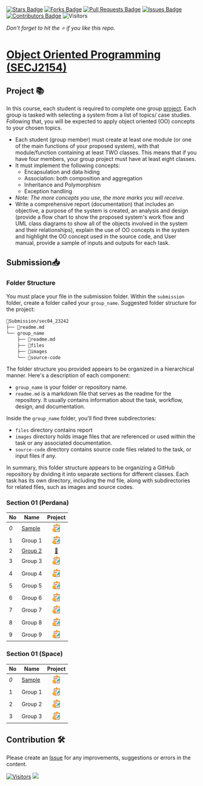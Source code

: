 [![Stars Badge](https://img.shields.io/github/stars/jjn7702/SECJ2154-OOP)](https://github.com/jjn7702/SECJ2154-OOP/stargazers)
[![Forks Badge](https://img.shields.io/github/forks/jjn7702/SECJ2154-OOP)](https://github.com/jjn7702/SECJ2154-OOP/network/members)
[![Pull Requests Badge](https://img.shields.io/github/issues-pr/jjn7702/SECJ2154-OOP)](https://github.com/jjn7702/SECJ2154-OOP/pulls)
[![Issues Badge](https://img.shields.io/github/issues/jjn7702/SECJ2154-OOP)](https://github.com/jjn7702/SECJ2154-OOP/issues)
[![Contributors Badge](https://img.shields.io/github/contributors/jjn7702/SECJ2154-OOP?color=2b9348)](https://github.com/jjn7702/SECJ2154-OOP/graphs/contributors)
![Visitors](https://api.visitorbadge.io/api/visitors?path=https%3A%2F%2Fgithub.com%2Fjjn7702%2FSECJ2154-OOP&labelColor=%23d9e3f0&countColor=%23697689&style=flat)

_Don't forget to hit the :star: if you like this repo._

# [Object Oriented Programming (SECJ2154)](/.)

## Project 📚 

In this course, each student is required to complete one group [project](#project). Each group is tasked with selecting a system from a list of topics/ case studies. Following that, you will be expected to apply object oriented (OO) concepts to your chosen topics.

- Each student (group member) must create at least one module (or one of the main functions of your proposed system), with that module/function containing at least TWO classes. This means that if you have four members, your group project must have at least eight classes.
- It must implement the following concepts:
    - Encapsulation and data hiding
    - Association: both composition and aggregation
    - Inheritance and Polymorphism
    - Exception handling
- _Note: The more concepts you use, the more marks you will receive._
- Write a comprehensive report (documentation) that includes an objective, a purpose of the system is created, an analysis and design (provide a flow chart to show the proposed system's work flow and UML class diagrams to show all of the objects involved in the system and their relationships), explain the use of OO concepts in the system and highlight the OO concept used in the source code, and User manual, provide a sample of inputs and outputs for each task.

## Submission📥

### Folder Structure
You must place your file in the submission folder. Within the `submission` folder, create a folder called your  `group_name`. Suggested folder structure for the project:

```
📁Submission/sec04_23242
├── 📄readme.md
└── group_name
    ├── 📄readme.md
    ├── 📁files
    ├── 📁images
    └── 📁source-code
```
The folder structure you provided appears to be organized in a hierarchical manner. Here's a description of each component:

- `group_name` is your folder or repository name.
- `readme.md` is a markdown file that serves as the readme for the repository. It usually contains information about the task, workflow, design, and documentation.

Inside the `group_name` folder, you'll find three subdirectories:
  - `files` directory contains report
  - `images` directory holds image files that are referenced or used within the task or any associated documentation.
  - `source-code` directory contains source code files related to the task, or input files if any.

In summary, this folder structure appears to be organizing a GitHub repository by dividing it into separate sections for different classes. Each task has its own directory, including the md file, along with subdirectories for related files, such as images and source codes.

### Section 01 (Perdana)

| No | Name | Project |
| --- | --- | :---: |
| _0_ |[Sample](../Submission/sec01_perdana/sample/readme.md) | <a href="../Submission/sec01_perdana/sample/readme.md" ><img src="../Images/clipboard.png" width="24px" height="24px" ></a> |
| 1 | Group 1 | <a href="group1" ><img src="../Images/clipboard.png" width="24px" height="24px" ></a> |
| 2 | [Group 2](../Submission/sec01_perdana/Group2/readme.md) | <a href="../Submission/sec01_perdana/Group2/readme.md" >🗿</a> |
| 3 | Group 3 | <a href="group3" ><img src="../Images/clipboard.png" width="24px" height="24px" ></a> |
| 4 | Group 4 | <a href="group4" ><img src="../Images/clipboard.png" width="24px" height="24px" ></a> |
| 5 | Group 5 | <a href="group5" ><img src="../Images/clipboard.png" width="24px" height="24px" ></a> |
| 6 | Group 6 | <a href="group6" ><img src="../Images/clipboard.png" width="24px" height="24px" ></a> |
| 7 | Group 7 | <a href="group7" ><img src="../Images/clipboard.png" width="24px" height="24px" ></a> |
| 8 | Group 8 | <a href="group8" ><img src="../Images/clipboard.png" width="24px" height="24px" ></a> |
| 9 | Group 9 | <a href="group9" ><img src="../Images/clipboard.png" width="24px" height="24px" ></a> |

### Section 01 (Space)

| No | Name | Project |
| --- | --- | :---: |
| _0_ |[Sample](../Submission/sec01_perdana/sample/readme.md) | <a href="../Submission/sec01_perdana/sample/readme.md" ><img src="../Images/clipboard.png" width="24px" height="24px" ></a> |
| 1 | Group 1 | <a href="group1" ><img src="../Images/clipboard.png" width="24px" height="24px" ></a> |
| 2 | Group 2 | <a href="group2" ><img src="../Images/clipboard.png" width="24px" height="24px" ></a> |
| 3 | Group 3 | <a href="group3" ><img src="../Images/clipboard.png" width="24px" height="24px" ></a> |


## Contribution 🛠️
Please create an [Issue](https://github.com/jjn7702/SECJ2154-OOP/issues) for any improvements, suggestions or errors in the content.

[![Visitors](https://api.visitorbadge.io/api/visitors?path=https%3A%2F%2Fgithub.com%2Fjjn7702&labelColor=%23697689&countColor=%23555555&style=plastic)](https://visitorbadge.io/status?path=https%3A%2F%2Fgithub.com%2Fjjn7702)
![](https://hit.yhype.me/github/profile?user_id=81284918)
